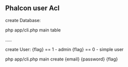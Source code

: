 ## Phalcon user Acl

create Database: 

php app/cli.php main table

.....

create User: 
{flag} == 1 - admin
{flag} == 0 - simple user 

php app/cli.php main create {email} {password} {flag}

